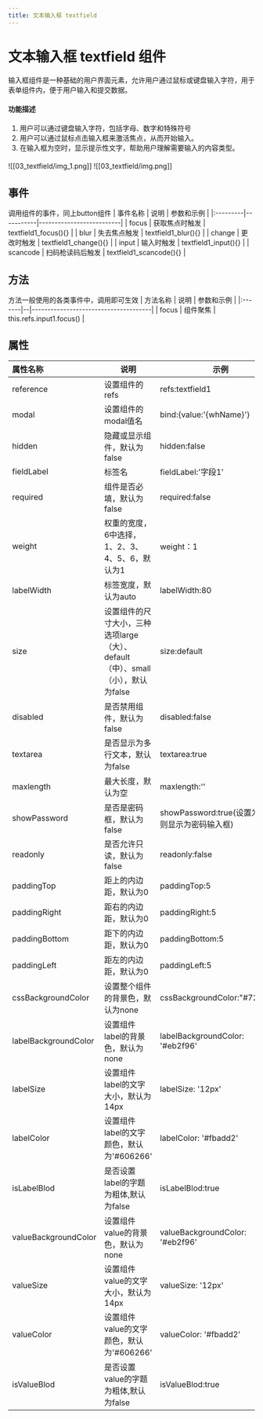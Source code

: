 ```yaml
---
title: 文本输入框 textfield
---
```



# 文本输入框 textfield 组件
输入框组件是一种基础的用户界面元素，允许用户通过鼠标或键盘输入字符，用于表单组件内，便于用户输入和提交数据。
#### 功能描述
1. 用户可以通过键盘输入字符，包括字母、数字和特殊符号
2. 用户可以通过鼠标点击输入框来激活焦点，从而开始输入。
3. 在输入框为空时，显示提示性文字，帮助用户理解需要输入的内容类型。
####
![[03_textfield/img_1.png]]
![[03_textfield/img.png]]
## 事件
调用组件的事件，同上button组件
| 事件名称     | 说明        | 参数和示例                    |
|:---------|-----------|--------------------------|
| focus    | 获取焦点时触发   | textfield1_focus(){}     |
| blur     | 失去焦点触发    | textfield1_blur(){}      |
| change   | 更改时触发     | textfield1_change(){}    |
| input    | 输入时触发     | textfield1_input(){}     |
| scancode | 扫码枪读码后触发  | textfield1_scancode(){}  |

## 方法
方法一般使用的各类事件中，调用即可生效
| 方法名称   | 说明 | 参数和示例                                |
|:-------|--|--------------------------------------|
| focus  | 组件聚焦 | this.refs.input1.focus() |
## 属性

| 属性名称                 | 说明                                                  | 示例                                  |
|:---------------------|-----------------------------------------------------|-------------------------------------|
| reference            | 设置组件的refs                                           | refs:textfield1                     |
| modal                | 设置组件的modal值名                                        | bind:{value:'{whName}'}             |
| hidden               | 隐藏或显示组件，默认为false                                    | hidden:false                        |
| fieldLabel           | 标签名                                                 | fieldLabel:'字段1'                    |
| required             | 组件是否必填，默认为false                                     | required:false                      |
| weight               | 权重的宽度，6中选择，1、2、3、4、5、6，默认为1                         | weight：1                            |
| labelWidth           | 标签宽度，默认为auto                                        | labelWidth:80                       |
| size                 | 设置组件的尺寸大小，三种选项large（大）、default（中）、small（小），默认为false | size:default                        |
| disabled             | 是否禁用组件，默认为false                                     | disabled:false                      |
| textarea             | 是否显示为多行文本，默认为false                                  | textarea:true                       |
| maxlength            | 最大长度，默认为空                                           | maxlength:''                        |
| showPassword         | 是否是密码框，默认为false                                     | showPassword:true(设置为true则显示为密码输入框) |
| readonly             | 是否允许只读，默认为false                                     | readonly:false                      |
| paddingTop           | 距上的内边距，默认为0                                         | paddingTop:5                        |
| paddingRight         | 距右的内边距，默认为0                                         | paddingRight:5                      |
| paddingBottom        | 距下的内边距，默认为0                                         | paddingBottom:5                     |
| paddingLeft          | 距左的内边距，默认为0                                         | paddingLeft:5                       |
| cssBackgroundColor   | 设置整个组件的背景色，默认为none                                  | cssBackgroundColor:"#722ed1"        |
| labelBackgroundColor | 设置组件label的背景色，默认为none                               | labelBackgroundColor: '#eb2f96'     |
| labelSize            | 设置组件label的文字大小，默认为14px                              | labelSize: '12px'                   |
| labelColor           | 设置组件label的文字颜色，默认为'#606266'                         | labelColor: '#fbadd2'               |
| isLabelBlod          | 是否设置label的字题为粗体,默认为false                            | isLabelBlod:true                    |
| valueBackgroundColor | 设置组件value的背景色，默认为none                               | valueBackgroundColor: '#eb2f96'     |
| valueSize            | 设置组件value的文字大小，默认为14px                              | valueSize: '12px'                   |
| valueColor           | 设置组件value的文字颜色，默认为'#606266'                         | valueColor: '#fbadd2'               |
| isValueBlod          | 是否设置value的字题为粗体,默认为false                            | isValueBlod:true                    |

